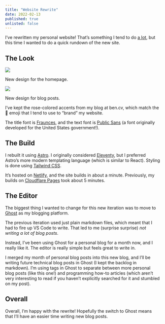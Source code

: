 ```yaml
---
title: "Website Rewrite"
date: 2022-02-13
published: true
unlisted: false
---
```


I’ve rewritten my personal website! That’s something I tend to do [a lot](https://benborgers.com/posts/rewriting/), but this time I wanted to do a quick rundown of the new site.

## The Look

![](/posts/rewrite/image-7.png)

New design for the homepage.

![](/posts/rewrite/image-8.png)

New design for blog posts.

I’ve kept the rose-colored accents from my blog at ben.cv, which match the 🐙 emoji that I tend to use to “brand” my website.

The title font is [Fraunces](https://fonts.google.com/specimen/Fraunces), and the text font is [Public Sans](https://fonts.google.com/specimen/Public+Sans) (a font originally developed for the United States government!).

## The Build

I rebuilt it using [Astro](https://astro.build). I originally considered [Eleventy](https://www.11ty.dev/), but I preferred Astro’s more modern templating language (which is similar to React). Styling is done using [Tailwind CSS](https://tailwindcss.com).

It’s hosted on [Netlify](https://netlify.com), and the site builds in about a minute. Previously, my builds on [Cloudflare Pages](https://pages.cloudflare.com/) took about 5 minutes.

## The Editor

The biggest thing I wanted to change for this new iteration was to move to [Ghost](https://ghost.org) as my blogging platform.

The previous iteration used just plain markdown files, which meant that I had to fire up VS Code to write. That led to me (surprise surprise) _not writing a lot of blog posts_.

Instead, I’ve been using Ghost for a personal blog for a month now, and I really like it. The editor is really simple but feels great to write in.

I merged my month of personal blog posts into this new blog, and I’ll be writing future technical blog posts in Ghost (I kept the backlog in markdown). I’m using tags in Ghost to separate between more personal blog posts (like this one!) and programming how-to articles (which aren’t very interesting to read if you haven’t explicitly searched for it and stumbled on my post).

## Overall

Overall, I’m happy with the rewrite! Hopefully the switch to Ghost means that I’ll have an easier time writing new blog posts.
